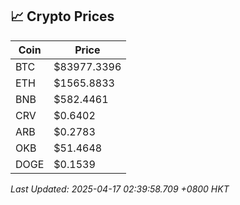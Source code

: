 ## 📈 Crypto Prices

| Coin | Price |
| ---- | ----- |
| BTC | $83977.3396 |
| ETH | $1565.8833 |
| BNB | $582.4461 |
| CRV | $0.6402 |
| ARB | $0.2783 |
| OKB | $51.4648 |
| DOGE | $0.1539 |

_Last Updated: 2025-04-17 02:39:58.709 +0800 HKT_